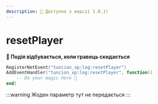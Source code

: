 ```yaml
---
description: 🔧 Доступно з версії 1.0.1!
---
```


# resetPlayer

**📢 Подія відбувається, коли гравець скидається**

```lua
RegisterNetEvent("tuncion_xp:log:resetPlayer")
AddEventHandler("tuncion_xp:log:resetPlayer", function()
    -- Do your magic here 💫
end)
```

:::warning
Жоден параметр тут не передається
:::